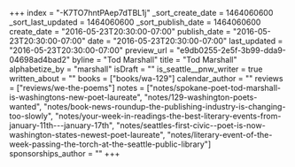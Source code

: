 +++
index = "-K7TO7hntPAep7dTBL1j"
_sort_create_date = 1464060600
_sort_last_updated = 1464060600
_sort_publish_date = 1464060600
create_date = "2016-05-23T20:30:00-07:00"
publish_date = "2016-05-23T20:30:00-07:00"
date = "2016-05-23T20:30:00-07:00"
last_updated = "2016-05-23T20:30:00-07:00"
preview_url = "e9db0255-2e5f-3b99-dda9-04698ad4bad2"
byline = "Tod Marshall"
title = "Tod Marshall"
alphabetize_by = "marshall"
isDraft = ""
is_seattle__pnw_writer = true
written_about = ""
books = ["books/wa-129"]
calendar_author = ""
reviews = ["reviews/we-the-poems"]
notes = ["notes/spokane-poet-tod-marshall-is-washingtons-new-poet-laureate", "notes/129-washington-poets-wanted", "notes/book-news-roundup-the-publishing-industry-is-changing-too-slowly", "notes/your-week-in-readings-the-best-literary-events-from-january-11th---january-17th", "notes/seattles-first-civic--poet-is-now-washington-states-newest-poet-laureate", "notes/literary-event-of-the-week-passing-the-torch-at-the-seattle-public-library"]
sponsorships_author = ""
+++
